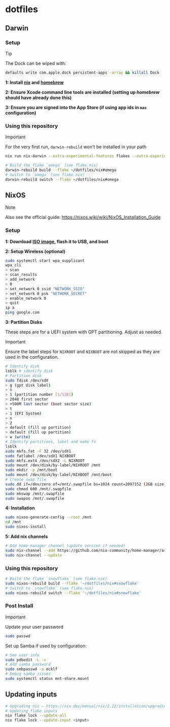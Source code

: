 # dotfiles

## Darwin

### Setup 

> [!TIP]
> The Dock can be wiped with:
> ```sh
> defaults write com.apple.dock persistent-apps -array && killall Dock
> ```

**1: Install [nix](https://nixos.org/download) and [homebrew](https://brew.sh)**

**2: Ensure Xcode command line tools are installed (setting up _homebrew_ should have already done this)**

**3: Ensure you are signed into the App Store (if using app ids in `mas` configuration)**

### Using this repository

> [!IMPORTANT]  
> For the very first run, `darwin-rebuild` won't be installed in your path
> ```sh
> nix run nix-darwin --extra-experimental-features flakes --extra-experimental-features nix-command -- switch --flake ~/dotfiles/nix#omega
> ```

```sh
# Build the flake `omega` (see flake.nix)
darwin-rebuild build --flake ~/dotfiles/nix#omega
# Switch to `omega` (see flake.nix)
darwin-rebuild switch --flake ~/dotfiles/nix#omega
```

## NixOS

> [!NOTE]  
> Also see the official guide:
> https://nixos.wiki/wiki/NixOS_Installation_Guide

### Setup

**1: Download [ISO image](https://nixos.org/download/#nixos-iso), flash it to USB, and boot**

**2: Setup Wireless (optional)**
```sh
sudo systemctl start wpa_supplicant
wpa_cli
> scan
> scan_results
> add_network
> 0
> set_network 0 ssid "NETWORK_SSID"
> set_network 0 psk "NETWORK_SECRET"
> enable_network 0
> quit
ip a
ping google.com
```

**3: Partition Disks**

These steps are for a UEFI system with GPT partitioning. Adjust as needed.

> [!IMPORTANT]  
> Ensure the label steps for `NIXROOT` and `NIXBOOT` are not skipped as they are used in the configuration.

```sh
# Identify disk
lsblk # identify disk
# Partition disk
sudo fdisk /dev/sdX
> g (gpt disk label)
> n
> 1 (partition number [1/128])
> 2048 first sector
> +500M last sector (boot sector size)
> t
> 1 (EFI System)
> n
> 2
> default (fill up partition)
> default (fill up partition)
> w (write)
# Identify partitions, label and make fs
lsblk
sudo mkfs.fat -F 32 /dev/sdX1
sudo fatlabel /dev/sdX1 NIXBOOT
sudo mkfs.ext4 /dev/sdX2 -L NIXROOT
sudo mount /dev/disk/by-label/NIXROOT /mnt
sudo mkdir -p /mnt/boot
sudo mount /dev/disk/by-label/NIXBOOT /mnt/boot
# Create swap file
sudo dd if=/dev/zero of=/mnt/.swapfile bs=1024 count=2097152 (2GB size)
sudo chmod 600 /mnt/.swapfile
sudo mkswap /mnt/.swapfile
sudo swapon /mnt/.swapfile
```

**4: Installation**
```sh
sudo nixos-generate-config --root /mnt
cd /mnt
sudo nixos-install
```

**5: Add nix channels**
```sh
# Add home-manager channel (update version if needed)
sudo nix-channel --add https://github.com/nix-community/home-manager/archive/release-24.05.tar.gz home-manager
sudo nix-channel --update
```

### Using this repository
```sh
# Build the flake `snowflake` (see flake.nix)
sudo nixos-rebuild build --flake '~/dotfiles/nix#snowflake'
# Switch to `snowflake` (see flake.nix)
sudo nixos-rebuild switch --flake '~/dotfiles/nix#snowflake'
```

### Post Install

> [!IMPORTANT]  
> Update your user password
> ```sh
> sudo passwd
> ```

Set up Samba if used by configuration:

```sh
# See user info
sudo pdbedit -L -v
# Add samba password
sudo smbpasswd -a ecklf
# Debug samba issues
sudo systemctl status mnt-share.mount
```

## Updating inputs

```sh
# Upgrading nix — https://nix.dev/manual/nix/2.22/installation/upgrading
# Updating flake inputs
nix flake lock --update-all
nix flake lock --update-input <input>
```
